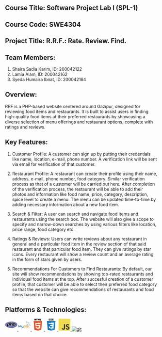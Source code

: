 ## Course Title: Software Project Lab I (SPL-1)
## Course Code: SWE4304
## Project Title: R.R.F.: Rate. Review. Find.

## Team Members:
1. Shaira Sadia Karim, ID: 200042122
2. Lamia Alam, ID: 200042162
3. Syeda Humaira Ibnat, ID: 200042164
## Overview:
RRF is a PHP-based website centered around Gazipur, designed for reviewing food items and restaurants. It is built to assist users in finding high-quality food items at their preferred restaurants by showcasing a diverse selection of menu offerings and restaurant options, complete with ratings and reviews.

## Key Features:
1. Customer Profile:
A customer can sign up by putting their credentials like name, location, e-mail,
phone number. A verification link will be sent via email for verification of that customer.

2. Restaurant Profile:
A restaurant can create their profile using their name, address, e-mail, phone
number, food category. Similar verification process as that of a
customer will be carried out here. After completion of the verification process, the
restaurant will be able to add their photos and information like food name,
price, category, description, spice level to create a menu.
The menu can be updated time-to-time by adding necessary information
about a new food item.

3. Search & Filter:
A user can search and navigate food items and restaurants using the search
box. The website will also give a scope to specify and narrow-down searches
by using various filters like location, price range, food category etc.



4. Ratings & Reviews:
Users can write reviews about any restaurant in general and a particular food
item in the review section of that said restaurant and that particular food item.
They can give ratings by star icons. Every restaurant will show a review count and an
average rating in the form of stars given by users.

5. Recommendations For Customers to Find Restaurants:
By default, our site will show recommendations by showing top-rated restaurants and
individual food items at the top. After succesful creation of a customer profile, that customer will be able to select their
preferred food category so that the website can give recommendations of
restaurants and food items based on that choice.
## Platforms & Technologies:
 <p align="left"> 
  
<a href="https://www.php.net" target="_blank" rel="noreferrer"> <img src="https://raw.githubusercontent.com/devicons/devicon/master/icons/php/php-original.svg" alt="php" width="40" height="40"/> </a> <a href="https://postman.com" target="_blank" rel="noreferrer"> <a href="https://www.mysql.com/" target="_blank" rel="noreferrer"> <img src="https://raw.githubusercontent.com/devicons/devicon/master/icons/mysql/mysql-original-wordmark.svg" alt="mysql" width="40" height="40"/> </a>  <a href="https://www.w3.org/html/" target="_blank" rel="noreferrer"> <img src="https://raw.githubusercontent.com/devicons/devicon/master/icons/html5/html5-original-wordmark.svg" alt="html5" width="40" height="40"/> </a><a href="https://www.w3schools.com/css/" target="_blank" rel="noreferrer"> <img src="https://raw.githubusercontent.com/devicons/devicon/master/icons/css3/css3-original-wordmark.svg" alt="css3" width="40" height="40"/> </a><a href="https://developer.mozilla.org/en-US/docs/Web/JavaScript" target="_blank" rel="noreferrer"> <img src="https://raw.githubusercontent.com/devicons/devicon/master/icons/javascript/javascript-original.svg" alt="javascript" width="40" height="40"/> </a><a href="https://git-scm.com/" target="_blank" rel="noreferrer"> <img src="https://www.vectorlogo.zone/logos/git-scm/git-scm-icon.svg" alt="git" width="40" height="40"/> </a>
